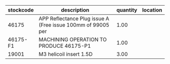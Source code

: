 |stockcode|description|quantity|location|
|---------|-----------|--------|--------|
|46175|APP Reflectance Plug issue A (Free issue 100mm of 99005 per|1.00||
|46175-F1|MACHINING OPERATION TO PRODUCE 46175-P1|1.00||
|19001|M3 helicoil insert 1.5D|3.00||
